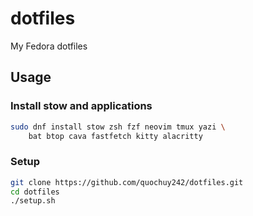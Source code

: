 # dotfiles
My Fedora dotfiles

## Usage

### Install stow and applications

```bash
sudo dnf install stow zsh fzf neovim tmux yazi \
    bat btop cava fastfetch kitty alacritty
```

### Setup
```bash
git clone https://github.com/quochuy242/dotfiles.git
cd dotfiles
./setup.sh
```
